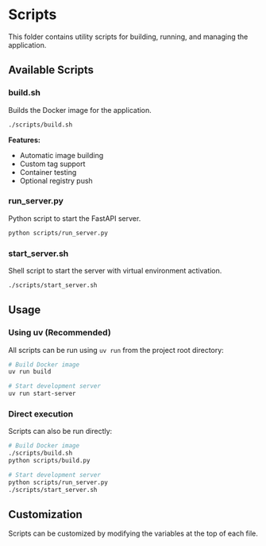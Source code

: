 # Scripts

This folder contains utility scripts for building, running, and managing the application.

## Available Scripts

### build.sh
Builds the Docker image for the application.

```bash
./scripts/build.sh
```

**Features:**
- Automatic image building
- Custom tag support
- Container testing
- Optional registry push

### run_server.py
Python script to start the FastAPI server.

```bash
python scripts/run_server.py
```

### start_server.sh
Shell script to start the server with virtual environment activation.

```bash
./scripts/start_server.sh
```

## Usage

### Using uv (Recommended)

All scripts can be run using `uv run` from the project root directory:

```bash
# Build Docker image
uv run build

# Start development server
uv run start-server
```

### Direct execution

Scripts can also be run directly:

```bash
# Build Docker image
./scripts/build.sh
python scripts/build.py

# Start development server
python scripts/run_server.py
./scripts/start_server.sh
```

## Customization

Scripts can be customized by modifying the variables at the top of each file.
